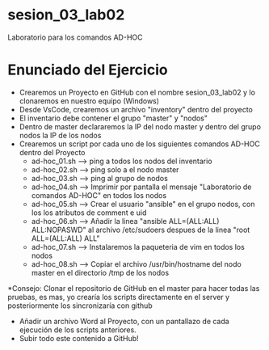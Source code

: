 # sesion_03_lab02
Laboratorio para los comandos AD-HOC

# Enunciado del Ejercicio

- Crearemos un Proyecto en GitHub con el nombre sesion_03_lab02 y lo clonaremos en nuestro equipo (Windows)
- Desde VsCode, crearemos un archivo "inventory" dentro del proyecto
- El inventario debe contener el grupo "master" y "nodos"
- Dentro de master declararemos la IP del nodo master y dentro del grupo nodos la IP de los nodos
- Crearemos un script por cada uno de los siguientes comandos AD-HOC dentro del Proyecto
	- ad-hoc_01.sh --> ping a todos los nodos del inventario
	- ad-hoc_02.sh --> ping solo a el nodo master
	- ad-hoc_03.sh --> ping al grupo de nodos
	- ad-hoc_04.sh --> Imprimir por pantalla el mensaje "Laboratorio de comandos AD-HOC" en todos los nodos
	- ad-hoc_05.sh --> Crear el usuario "ansible" en el grupo nodos, con los los atributos de comment e uid
	- ad-hoc_06.sh --> Añadir la linea "ansible ALL=(ALL:ALL) ALL:NOPASWD" al archivo /etc/sudoers despues de la linea "root ALL=(ALL:ALL) ALL"
	- ad-hoc_07.sh --> Instalaremos la paqueteria de vim en todos los nodos
	- ad-hoc_08.sh --> Copiar el archivo /usr/bin/hostname del nodo master en el directorio /tmp de los nodos

*Consejo: Clonar el repositorio de GitHub en el master para hacer todas las pruebas, es mas, yo crearía los scripts directamente en el server y posteriormente los sincronizaría con github

- Añadir un archivo Word al Proyecto, con un pantallazo de cada ejecución de los scripts anteriores.
- Subir todo este contenido a GitHub!
